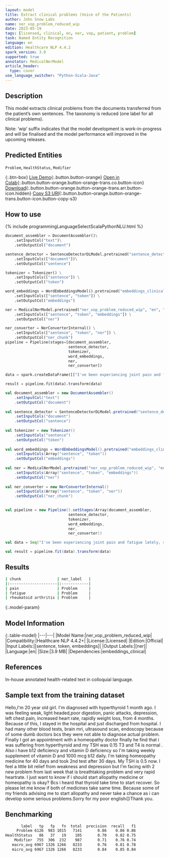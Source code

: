 ```yaml
---
layout: model
title: Extract clinical problems (Voice of the Patients)
author: John Snow Labs
name: ner_vop_problem_reduced_wip
date: 2023-05-19
tags: [licensed, clinical, en, ner, vop, patient, problem]
task: Named Entity Recognition
language: en
edition: Healthcare NLP 4.4.2
spark_version: 3.0
supported: true
annotator: MedicalNerModel
article_header:
  type: cover
use_language_switcher: "Python-Scala-Java"
---
```


## Description

This model extracts clinical problems from the documents transferred from the patient’s own sentences. The taxonomy is reduced (one label for all clinical problems).

Note: ‘wip’ suffix indicates that the model development is work-in-progress and will be finalised and the model performance will improved in the upcoming releases.

## Predicted Entities

`Problem`, `HealthStatus`, `Modifier`

{:.btn-box}
[Live Demo](https://demo.johnsnowlabs.com/healthcare/VOP/){:.button.button-orange}
[Open in Colab](https://colab.research.google.com/github/JohnSnowLabs/spark-nlp-workshop/blob/master/tutorials/streamlit_notebooks/healthcare/VOICE_OF_PATIENT.ipynb){:.button.button-orange.button-orange-trans.co.button-icon}
[Download](https://s3.amazonaws.com/auxdata.johnsnowlabs.com/clinical/models/ner_vop_problem_reduced_wip_en_4.4.2_3.0_1684512630461.zip){:.button.button-orange.button-orange-trans.arr.button-icon.hidden}
[Copy S3 URI](s3://auxdata.johnsnowlabs.com/clinical/models/ner_vop_problem_reduced_wip_en_4.4.2_3.0_1684512630461.zip){:.button.button-orange.button-orange-trans.button-icon.button-copy-s3}

## How to use



<div class="tabs-box" markdown="1">
{% include programmingLanguageSelectScalaPythonNLU.html %}
  
```python
document_assembler = DocumentAssembler()\
    .setInputCol("text")\
    .setOutputCol("document")

sentence_detector = SentenceDetectorDLModel.pretrained("sentence_detector_dl_healthcare","en","clinical/models")\
    .setInputCols(["document"])\
    .setOutputCol("sentence")

tokenizer = Tokenizer() \
    .setInputCols(["sentence"]) \
    .setOutputCol("token")

word_embeddings = WordEmbeddingsModel().pretrained("embeddings_clinical", "en", "clinical/models")\
    .setInputCols(["sentence", "token"]) \
    .setOutputCol("embeddings")                

ner = MedicalNerModel.pretrained("ner_vop_problem_reduced_wip", "en", "clinical/models") \
    .setInputCols(["sentence", "token", "embeddings"]) \
    .setOutputCol("ner")

ner_converter = NerConverterInternal() \
    .setInputCols(["sentence", "token", "ner"]) \
    .setOutputCol("ner_chunk")
pipeline = Pipeline(stages=[document_assembler,
                            sentence_detector,
                            tokenizer,
                            word_embeddings,
                            ner,
                            ner_converter])

data = spark.createDataFrame([["I've been experiencing joint pain and fatigue lately, so I went to the rheumatology department. After some tests, they diagnosed me with rheumatoid arthritis and started me on a treatment plan to manage the symptoms."]]).toDF("text")

result = pipeline.fit(data).transform(data)
```
```scala
val document_assembler = new DocumentAssembler()
    .setInputCol("text")
    .setOutputCol("document")
    
val sentence_detector = SentenceDetectorDLModel.pretrained("sentence_detector_dl_healthcare","en","clinical/models")
    .setInputCols("document")
    .setOutputCol("sentence")
    
val tokenizer = new Tokenizer()
    .setInputCols("sentence")
    .setOutputCol("token")
    
val word_embeddings = WordEmbeddingsModel().pretrained("embeddings_clinical", "en", "clinical/models")
    .setInputCols(Array("sentence", "token"))
    .setOutputCol("embeddings")                
    
val ner = MedicalNerModel.pretrained("ner_vop_problem_reduced_wip", "en", "clinical/models")
    .setInputCols(Array("sentence", "token", "embeddings"))
    .setOutputCol("ner")
    
val ner_converter = new NerConverterInternal()
    .setInputCols(Array("sentence", "token", "ner"))
    .setOutputCol("ner_chunk")

        
val pipeline = new Pipeline().setStages(Array(document_assembler,
                            sentence_detector,
                            tokenizer,
                            word_embeddings,
                            ner,
                            ner_converter))    

val data = Seq("I've been experiencing joint pain and fatigue lately, so I went to the rheumatology department. After some tests, they diagnosed me with rheumatoid arthritis and started me on a treatment plan to manage the symptoms.").toDS.toDF("text")

val result = pipeline.fit(data).transform(data)
```
</div>

## Results

```bash
| chunk                | ner_label   |
|:---------------------|:------------|
| pain                 | Problem     |
| fatigue              | Problem     |
| rheumatoid arthritis | Problem     |

```

{:.model-param}
## Model Information

{:.table-model}
|---|---|
|Model Name:|ner_vop_problem_reduced_wip|
|Compatibility:|Healthcare NLP 4.4.2+|
|License:|Licensed|
|Edition:|Official|
|Input Labels:|[sentence, token, embeddings]|
|Output Labels:|[ner]|
|Language:|en|
|Size:|3.9 MB|
|Dependencies:|embeddings_clinical|

## References

In-house annotated health-related text in colloquial language.

## Sample text from the training dataset

Hello,I'm 20 year old girl. I'm diagnosed with hyperthyroid 1 month ago. I was feeling weak, light headed,poor digestion, panic attacks, depression, left chest pain, increased heart rate, rapidly weight loss,  from 4 months. Because of this, I stayed in the hospital and just discharged from hospital. I had many other blood tests, brain mri, ultrasound scan, endoscopy because of some dumb doctors bcs they were not able to diagnose actual problem. Finally I got an appointment with a homeopathy doctor finally he find that i was suffering from hyperthyroid and my TSH was 0.15 T3 and T4 is normal . Also i have b12 deficiency and vitamin D deficiency so I'm taking weekly supplement of vitamin D and 1000 mcg b12 daily. I'm taking homeopathy medicine for 40 days and took 2nd test after 30 days. My TSH is 0.5 now. I feel a little bit relief from weakness and depression but I'm facing with 2 new problem from last week that is breathtaking problem and very rapid heartrate. I just want to know if i should start allopathy medicine or homeopathy is okay? Bcs i heard that thyroid take time to start recover. So please let me know if both of medicines take same time. Because some of my friends advising me to start allopathy and never take a chance as i can develop some serious problems.Sorry for my poor english😐Thank you.

## Benchmarking

```bash
       label   tp   fp   fn  total  precision  recall   f1
     Problem 6126  983 1015   7141       0.86    0.86 0.86
HealthStatus   86   37   19    105       0.70    0.82 0.75
    Modifier  755  306  232    987       0.71    0.76 0.74
   macro_avg 6967 1326 1266   8233       0.76    0.81 0.78
   micro_avg 6967 1326 1266   8233       0.84    0.85 0.84
```
